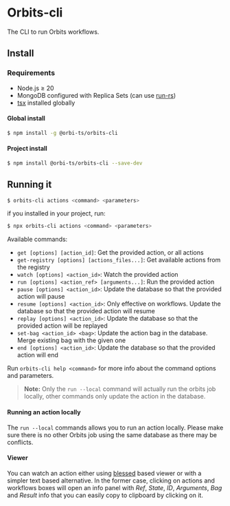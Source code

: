 # Orbits-cli

The CLI to run Orbits workflows.

## Install

### Requirements

- Node.js ≥ 20
- MongoDB configured with Replica Sets (can use [run-rs](https://github.com/vkarpov15/run-rs))
- [tsx](https://github.com/privatenumber/tsx) installed globally

#### Global install

```sh
$ npm install -g @orbi-ts/orbits-cli
```

#### Project install

```sh
$ npm install @orbi-ts/orbits-cli --save-dev
```

## Running it

```sh
$ orbits-cli actions <command> <parameters>
```

if you installed in your project, run:

```sh
$ npx orbits-cli actions <command> <parameters>
```

Available commands:

- `get [options] [action_id]`: Get the provided action, or all actions
- `get-registry [options] [actions_files...]`: Get available actions from the registry
- `watch [options] <action_id>`: Watch the provided action
- `run [options] <action_ref> [arguments...]`: Run the provided action
- `pause [options] <action_id>`: Update the database so that the provided action will pause
- `resume [options] <action_id>`: Only effective on workflows. Update the database so that the provided action will resume
- `replay [options] <action_id>`: Update the database so that the provided action will be replayed
- `set-bag <action_id> <bag>`: Update the action bag in the database. Merge existing bag with the given one
- `end [options] <action_id>`: Update the database so that the provided action will end

Run `orbits-cli help <command>` for more info about the command options and parameters.

> **Note:** Only the `run --local` command will actually run the orbits job locally, other commands only update the action in the database.

#### Running an action locally

The `run --local` commands allows you to run an action locally. Please make sure there is no other Orbits job using the same database as there may be conflicts.

#### Viewer

You can watch an action either using [blessed](https://github.com/chjj/blessed) based viewer or with a simpler text based alternative. In the former case, clicking on actions and workflows boxes will open an info panel with _Ref_, _State_, _ID_, _Arguments_, _Bag_ and _Result_ info that you can easily copy to clipboard by clicking on it.
